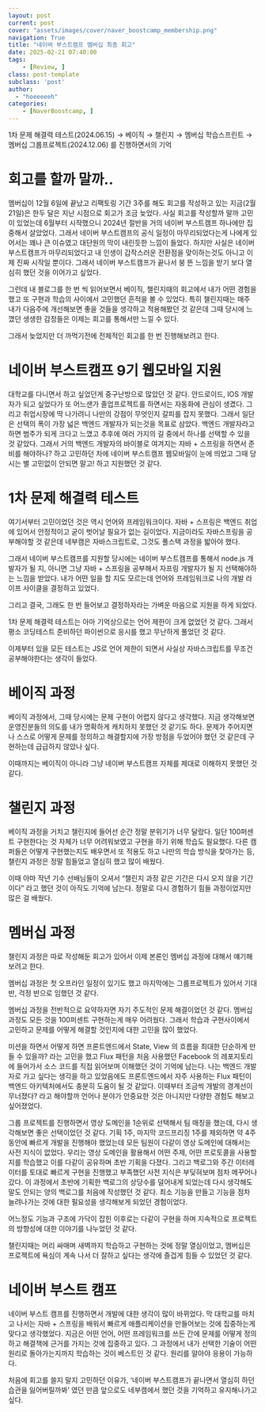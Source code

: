 ```yaml
---
layout: post
current: post
cover: "assets/images/cover/naver_boostcamp_membership.png"
navigation: True
title: "네이버 부스트캠프 멤버십 최종 회고"
date: 2025-02-21 07:40:00
tags:
    - [Review, ]
class: post-template
subclass: 'post'
author: 
  - "hoeeeeeh"
categories:
    - [NaverBoostcamp, ]
---
```


1차 문제 해결력 테스트(2024.06.15) → 베이직 → 챌린지 → 멤버십 학습스프린트 → 멤버십 그룹프로젝트(2024.12.06) 를 진행하면서의 기억


# 회고를 할까 말까..


멤버십이 12월 6일에 끝났고 리팩토링 기간 3주를 해도 회고를 작성하고 있는 지금(2월 21일)은 한두 달은 지난 시점으로 회고가 조금 늦었다. 사실 회고를 작성할까 말까 고민이 있었는데 6월부터 시작했으니 2024년 절반을 거의 네이버 부스트캠프 하나에만 집중해서 살았었다. 그래서 네이버 부스트캠프의 공식 일정이 마무리되었다는게 나에게 있어서는 꽤나 큰 이슈였고 대단원의 막이 내린듯한 느낌이 들었다. 하지만 사실은 네이버 부스트캠프가 마무리되었다고 내 인생이 갑작스러운 전환점을 맞이하는것도 아니고 이제 진짜 시작일 뿐이다. 그래서 네이버 부스트캠프가 끝나서 붕 뜬 느낌을 받기 보다 열심히 했던 것을 이어가고 싶었다. 


그런데 내 블로그를 한 번 씩 읽어보면서 베이직, 챌린지때의 회고에서 내가 어떤 경험을 했고 또 구현과 학습의 사이에서 고민했던 흔적을 볼 수 있었다. 특히 챌린지때는 매주 내가 다음주에 개선해보면 좋을 것들을 생각하고 적용해봤던 것 같은데 그때 당시에 느꼈던 생생한 감정들은 이제는 회고를 통해서만 느낄 수 있다.


그래서 늦었지만 더 까먹기전에 전체적인 회고를 한 번 진행해보려고 한다.


# 네이버 부스트캠프 9기 웹모바일 지원


대학교를 다니면서 하고 싶었던게 중구난방으로 많았던 것 같다. 안드로이드, IOS 개발자가 되고 싶었다가 또 어느샌가 졸업프로젝트를 하면서는 자동화에 관심이 생겼다. 그리고 취업시장에 딱 나가려니 나만의 강점이 무엇인지 갈피를 잡지 못했다. 그래서 일단은 선택의 폭이 가장 넓은 백엔드 개발자가 되는것을 목표로 삼았다. 백엔드 개발자라고 하면 범주가 되게 크다고 느꼈고 추후에 여러 가지의 길 중에서 하나를 선택할 수 있을 것 같았다. 그래서 거의 백엔드 개발자의 바이블로 여겨지는 자바 + 스프링을 하면서 준비를 해야하나? 하고 고민하던 차에 네이버 부스트캠프 웹모바일이 눈에 띄었고 그때 당시는 별 고민없이 안되면 말고! 하고 지원했던 것 같다.


# 1차 문제 해결력 테스트


여기서부터 고민이었던 것은 역시 언어와 프레임워크이다. 자바 + 스프링은 백엔드 취업에 있어서 안정적이고 굳이 벗어날 필요가 없는 길이었다. 지금이라도 자바스프링을 공부해야할 것 같은데 네부캠은 자바스크립트로, 그것도 풀스택 과정을 밟아야 했다. 


그래서 네이버 부스트캠프를 지원할 당시에는 네이버 부스트캠프를 통해서 node.js 개발자가 될 지, 아니면 그냥 자바 + 스프링을 공부해서 자프링 개발자가 될 지 선택해야하는 느낌을 받았다. 내가 어떤 일을 할 지도 모르는데 언어와 프레임워크로 나의 개발 라이프 사이클을 결정하고 있었다.


그리고 결국, 그래도 한 번 들어보고 결정하자라는 가벼운 마음으로 지원을 하게 되었다.


1차 문제 해결력 테스트는 아마 기억상으로는 언어 제한이 크게 없었던 것 같다. 그래서 평소 코딩테스트 준비하던 파이썬으로 응시를 했고 무난하게 풀었던 것 같다.


이제부터 있을 모든 테스트는 JS로 언어 제한이 되면서 사실상 자바스크립트를 무조건 공부해야한다는 생각이 들었다. 


# 베이직 과정


베이직 과정에서, 그때 당시에는 문제 구현이 어렵지 않다고 생각했다. 지금 생각해보면 운영진분들의 의도를 내가 명확하게 캐치하지 못했던 것 같기도 하다. 문제가 주어지면 나 스스로 어떻게 문제를 정의하고 해결할지에 가장 방점을 두었어야 했던 것 같은데 구현하는데 급급하지 않았나 싶다.


이때까지는 베이직이 아니라 그냥 네이버 부스트캠프 자체를 제대로 이해하지 못했던 것 같다.


# 챌린지 과정


베이직 과정을 거치고 챌린지에 들어선 순간 정말 분위기가 너무 달랐다. 일단 100퍼센트 구현한다는 것 자체가 너무 어려워보였고 구현을 하기 위해 학습도 필요했다. 다른 캠퍼들은 어떻게 구현했는지도 배우면서 또 적용도 하고 나만의 학습 방식을 찾아가는 등, 챌린지 과정은 정말 힘들었고 열심히 했고 많이 배웠다. 


이때 아마 작년 기수 선배님들이 오셔서 “챌린지 과정 같은 기간은 다시 오지 않을 기간이다” 라고 했던 것이 아직도 기억에 남는다. 정말로 다시 경험하기 힘들 과정이었지만 많은 걸 배웠다.


# 멤버십 과정


챌린지 과정은 따로 작성해둔 회고가 있어서 이제 본론인 멤버십 과정에 대해서 얘기해보려고 한다.


멤버십 과정은 첫 오프라인 일정이 있기도 했고 마지막에는 그룹프로젝트가 있어서 기대 반, 걱정 반으로 임했던 것 같다. 


멤버십 과정을 전반적으로 요약하자면 자기 주도적인 문제 해결이었던 것 같다. 멤버십 과정도 모든 것을 100퍼센트 구현하는게 매우 어려웠다. 그래서 학습과 구현사이에서 고민하고 문제를 어떻게 해결할 것인지에 대한 고민을 많이 했었다. 


미션을 하면서 어떻게 하면 프론트엔드에서 State, View 의 흐름을 최대한 단순하게 만들 수 있을까? 라는 고민을 했고 Flux 패턴을 처음 사용했던 Facebook 의 레포지토리에 들어가서 소스 코드를 직접 읽어보며 이해했던 것이 기억에 남는다. 나는 백엔드 개발자로 가고 싶다는 생각을 하고 있었음에도 프론트엔드에서 자주 사용하는 Flux 패턴이 백엔드 아키텍처에서도 충분히 도움이 될 것 같았다. 이때부터 조금씩 개발의 경계선이 무너졌다? 라고 해야할까 언어나 분야가 안중요한 것은 아니지만 다양한 경험도 해보고 싶어졌었다.


그룹 프로젝트를 진행하면서 영상 도메인을 1순위로 선택해서 팀 매칭을 했는데, 다시 생각해보면 좋은 선택이었던 것 같다. 기획 1주, 마지막 코드프리징 1주를 제외하면 약 4주 동안에 빠르게 개발을 진행해야 했었는데 모든 팀원이 다같이 영상 도메인에 대해서는 사전 지식이 없었다. 우리는 영상 도메인을 활용해서 어떤 주제, 어떤 프로토콜을 사용할지를 학습했고 이를 다같이 공유하며 초반 기획을 다졌다. 그리고 백로그와 주간 이터레이터를 토대로 빠르게 구현을 진행했고 부족했던 사전 지식은 부딪혀보며 점차 메꾸어나갔다. 이 과정에서 초반에 기획한 백로그의 상당수를 덜어내게 되었는데 다시 생각해도 말도 안되는 양의 백로그를 처음에 작성했던 것 같다. 최소 기능을 만들고 기능을 점차 늘려나가는 것에 대한 필요성을 생각해보게 되었던 경험이었다.


어느정도 기능과 구조에 가닥이 잡힌 이후로는 다같이 구현을 하며 지속적으로 프로젝트의 방향성에 대한 이야기를 나누었던 것 같다. 


챌린지때는 머리 싸매며 새벽까지 학습하고 구현하는 것에 정말 열심이었고, 멤버십은 프로젝트에 욕심이 계속 나서 더 잘하고 싶다는 생각에 즐겁게 힘들 수 있었던 것 같다. 


# 네이버 부스트 캠프


네이버 부스트 캠프를 진행하면서 개발에 대한 생각이 많이 바뀌었다. 막 대학교를 마치고 나서는 자바 + 스프링을 배워서 빠르게 애플리케이션을 만들어보는 것에 집중하는게 맞다고 생각했었다. 지금은 어떤 언어, 어떤 프레임워크를 쓰든 간에 문제를 어떻게 정의하고 해결책에 근거를 가지는 것에 집중하고 있다. 그 과정에서 내가 선택한 기술이 어떤 원리로 돌아가는지까지 학습하는 것이 베스트인 것 같다.  원리를 알아야 응용이 가능하다. 


처음에 회고를 쓸지 말지 고민하던 이유가, ‘네이버 부스트캠프가 끝나면서 열심히 하던 습관을 잃어버릴까봐’ 였던 만큼 앞으로도 네부캠에서 했던 것을 기억하고 유지해나가고 싶다. 

